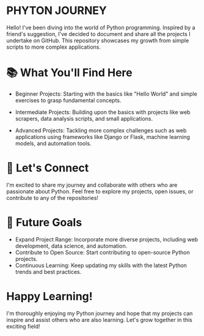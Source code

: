 # PHYTON JOURNEY
Hello! I've been diving into the world of Python programming. 
Inspired by a friend's suggestion, I've decided to document and share all the projects I undertake on GitHub. 
This repository showcases my growth from simple scripts to more complex applications.


# 📚 What You'll Find Here
* Beginner Projects: Starting with the basics like "Hello World" and simple exercises to grasp fundamental concepts.
* Intermediate Projects: Building upon the basics with projects like web scrapers, data analysis scripts, and small applications.
  
* Advanced Projects: Tackling more complex challenges such as web applications using frameworks like Django or Flask, machine learning models, and automation tools.

# 🤝 Let's Connect
I'm excited to share my journey and collaborate with others who are passionate about Python. Feel free to explore my projects, open issues, or contribute to any of the repositories!

# 🎯 Future Goals
* Expand Project Range: Incorporate more diverse projects, including web development, data science, and automation.
* Contribute to Open Source: Start contributing to open-source Python projects.
* Continuous Learning: Keep updating my skills with the latest Python trends and best practices.
#  Happy Learning!
I'm thoroughly enjoying my Python journey and hope that my projects can inspire and assist others who are also learning. Let's grow together in this exciting field!
